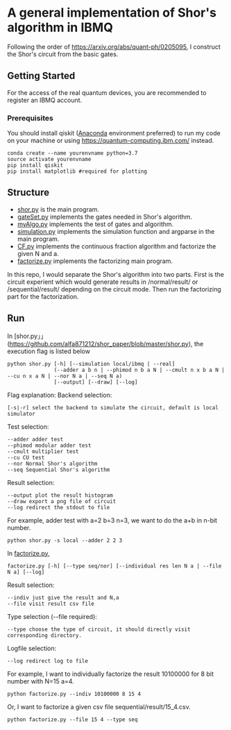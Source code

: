# A general implementation of Shor's algorithm in IBMQ

Following the order of https://arxiv.org/abs/quant-ph/0205095, I construct the Shor's circuit from the basic gates.

## Getting Started
For the access of the real quantum devices, you are recommended to register an IBMQ account.


### Prerequisites

You should install qiskit ([Anaconda](https://www.anaconda.com/products/individual) environment preferred) to run my code on your machine or using https://quantum-computing.ibm.com/ instead.

```
conda create --name yourenvname python=3.7
source activate yourenvname
pip install qiskit
pip install matplotlib #required for plotting
```
## Structure
* [shor.py](https://github.com/alfa871212/shor_paper/blob/master/shor.py) is the main program.
* [gateSet.py](https://github.com/alfa871212/shor_paper/blob/master/gateSet.py) implements the gates needed in Shor's algorithm.
* [myAlgo.py](https://github.com/alfa871212/shor_paper/blob/master/myAlgo.py) implements the test of gates and algorithm.
* [simulation.py](https://github.com/alfa871212/shor_paper/blob/master/simulation.py) implements the simulation function and argparse in the main program.
* [CF.py](https://github.com/alfa871212/shor_paper/blob/master/CF.py) implements the continuous fraction algorithm and factorize the given N and a.
* [factorize.py](https://github.com/alfa871212/shor_paper/blob/master/factorize.py) implements the factorizing main program.

In this repo, I would separate the Shor's algorithm into two parts. First is the circuit experient which would generate results in /normal/result/ or /sequential/result/ depending on the circuit mode. Then run the factorizing part for the factorization.
## Run
In [shor.py」」(https://github.com/alfa871212/shor_paper/blob/master/shor.py), the execution flag is listed below
```
python shor.py [-h] [--simulation local/ibmq | --real]
               (--adder a b n | --phimod n b a N | --cmult n x b a N | --cu n x a N | --nor N a | --seq N a)
               [--output] [--draw] [--log]

```
Flag explanation:
Backend selection:
```
[-s|-r] select the backend to simulate the circuit, default is local simulator
```
Test selection:
```
--adder adder test 
--phimod modular adder test 
--cmult multiplier test 
--cu CU test
--nor Normal Shor's algorithm
--seq Sequential Shor's algorithm
```
Result selection:
```
--output plot the result histogram
--draw export a png file of circuit
--log redirect the stdout to file
```
For example, adder test with a=2 b=3 n=3, we want to do the a+b in n-bit number.
```
python shor.py -s local --adder 2 2 3 
```

In [factorize.py](https://github.com/alfa871212/shor_paper/blob/master/factorize.py),
```
factorize.py [-h] [--type seq/nor] [--individual res len N a | --file N a] [--log]
```
Result selection:
```
--indiv just give the result and N,a 
--file visit result csv file
```
Type selection (--file required):
```
--type choose the type of circuit, it should directly visit corresponding directory.
```
Logfile selection:
```
--log redirect log to file
```
For example, I want to individually factorize the result 10100000 for 8 bit number with N=15 a=4.
```
python factorize.py --indiv 10100000 8 15 4
```
Or, I want to factorize a given csv file sequential/result/15_4.csv.
```
python factorize.py --file 15 4 --type seq
```
